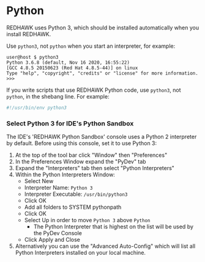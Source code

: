 # Python

REDHAWK uses Python 3, which should be installed automatically when you install REDHAWK.

Use `python3`, not `python` when you start an interpreter, for example:
```
user@host $ python3
Python 3.6.8 (default, Nov 16 2020, 16:55:22)
[GCC 4.8.5 20150623 (Red Hat 4.8.5-44)] on linux
Type "help", "copyright", "credits" or "license" for more information.
>>>
```

If you write scripts that use REDHAWK Python code, use `python3`, not `python`, in the shebang line.
For example:
```python
#!/usr/bin/env python3
```

### Select Python 3 for IDE's Python Sandbox

The IDE's 'REDHAWK Python Sandbox' console uses a Python 2 interpreter by default.
Before using this console, set it to use Python 3:

1. At the top of the tool bar click "Window" then "Preferences"
1. In the Preferences Window expand the "PyDev" tab
1. Expand the "Interpreters" tab then select "Python Interpreters"
1. Within the Python Interpreters Window:
    *  Select New
    *  Interpreter Name: `Python 3`
    *  Interpreter Executable: `/usr/bin/python3`
    *  Click OK
    *  Add all folders to SYSTEM pythonpath
    *  Click OK
    *  Select Up in order to move `Python 3` above `Python`
        * The Python Interpreter that is highest on the list will be used by the    PyDev Console
    *  Click Apply and Close
1. Alternatively you can use the "Advanced Auto-Config" which will list all Python Interpreters installed on your local machine.
